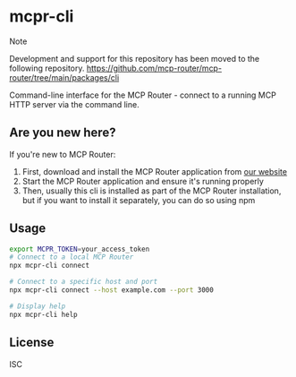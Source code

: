 # mcpr-cli

> [!NOTE]
> Development and support for this repository has been moved to the following repository.
> https://github.com/mcp-router/mcp-router/tree/main/packages/cli  

Command-line interface for the MCP Router - connect to a running MCP HTTP server via the command line.

## Are you new here?

If you're new to MCP Router:

1. First, download and install the MCP Router application from [our website](https://mcp-router.net)
2. Start the MCP Router application and ensure it's running properly
3. Then, usually this cli is installed as part of the MCP Router installation, but if you want to install it separately, you can do so using npm


## Usage

```bash
export MCPR_TOKEN=your_access_token
# Connect to a local MCP Router
npx mcpr-cli connect

# Connect to a specific host and port
npx mcpr-cli connect --host example.com --port 3000

# Display help
npx mcpr-cli help
```

## License

ISC
